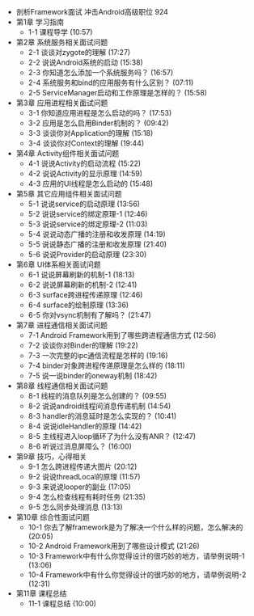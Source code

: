 - 剖析Framework面试 冲击Android高级职位 924
- 第1章 学习指南
	- 1-1 课程导学  (10:57)
- 第2章 系统服务相关面试问题
	- 2-1 谈谈对zygote的理解  (17:27)
	- 2-2 说说Android系统的启动  (15:38)
	- 2-3 你知道怎么添加一个系统服务吗？  (16:57)
	- 2-4 系统服务和bind的应用服务有什么区别？  (07:11)
	- 2-5 ServiceManager启动和工作原理是怎样的？  (15:58)
- 第3章 应用进程相关面试问题
	- 3-1 你知道应用进程是怎么启动的吗？  (17:53)
	- 3-2 应用是怎么启用Binder机制的？  (09:42)
	- 3-3 谈谈你对Application的理解  (15:18)
	- 3-4 谈谈你对Context的理解  (19:44)
- 第4章 Activity组件相关面试问题
	- 4-1 说说Activity的启动流程  (15:22)
	- 4-2 说说Activity的显示原理  (14:59)
	- 4-3 应用的UI线程是怎么启动的  (15:48)
- 第5章 其它应用组件相关面试问题
	- 5-1 说说service的启动原理  (13:56)
	- 5-2 说说service的绑定原理-1  (12:46)
	- 5-3 说说service的绑定原理-2  (11:03)
	- 5-4 说说动态广播的注册和收发原理  (14:19)
	- 5-5 说说静态广播的注册和收发原理  (21:40)
	- 5-6 说说Provider的启动原理  (23:30)
- 第6章 UI体系相关面试问题
	- 6-1 说说屏幕刷新的机制-1  (18:13)
	- 6-2 说说屏幕刷新的机制-2  (12:41)
	- 6-3 surface跨进程传递原理  (12:46)
	- 6-4 surface的绘制原理  (13:36)
	- 6-5 你对vsync机制有了解吗？  (21:47)
- 第7章 进程通信相关面试问题
	- 7-1 Android Framework用到了哪些跨进程通信方式  (12:56)
	- 7-2 谈谈你对Binder的理解  (19:22)
	- 7-3 一次完整的ipc通信流程是怎样的  (19:16)
	- 7-4 binder对象跨进程传递原理是怎么样的  (18:11)
	- 7-5 说一说binder的oneway机制  (18:42)
- 第8章 线程通信相关面试问题
	- 8-1 线程的消息队列是怎么创建的？  (09:55)
	- 8-2 说说android线程间消息传递机制  (14:54)
	- 8-3 handler的消息延时是怎么实现的？  (10:41)
	- 8-4 说说idleHandler的原理  (14:42)
	- 8-5 主线程进入loop循环了为什么没有ANR？  (12:47)
	- 8-6 听说过消息屏障么？  (16:00)
- 第9章 技巧，心得相关
	- 9-1 怎么跨进程传递大图片  (20:12)
	- 9-2 说说threadLocal的原理  (11:57)
	- 9-3 来说说looper的副业  (17:05)
	- 9-4 怎么检查线程有耗时任务  (21:35)
	- 9-5 怎么同步处理消息  (13:13)
- 第10章 综合性面试问题
	- 10-1 你去了解framework是为了解决一个什么样的问题，怎么解决的  (20:05)
	- 10-2 Android Framework用到了哪些设计模式  (21:26)
	- 10-3 Framework中有什么你觉得设计的很巧妙的地方，请举例说明-1  (13:06)
	- 10-4 Framework中有什么你觉得设计的很巧妙的地方，请举例说明-2  (12:31)
- 第11章 课程总结
	- 11-1 课程总结  (10:00)